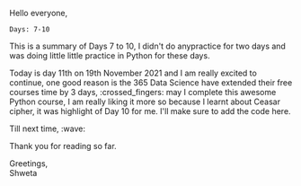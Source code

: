 Hello everyone, 
<p>
  
`Days: 7-10`
  
<p>
This is a summary of Days 7 to 10, I didn't do anypractice for two days and was doing little little practice in Python for these days.
<p>
Today is day 11th on 19th November 2021 and I am really excited to continue, one good reason is the 365 Data Science have extended their free courses time by 3 days, :crossed_fingers: may I complete this awesome Python course, I am really liking it more so because I learnt about Ceasar cipher, it was highlight of Day 10 for me. I'll make sure to add the code here. 
<p>
Till next time, :wave:
<p>
Thank you for reading so far. 
<p>
Greetings, 
<br>
Shweta
